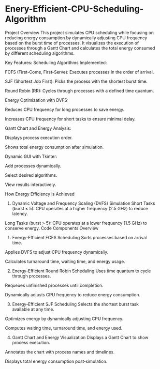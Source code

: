# Enery-Efficient-CPU-Scheduling-Algorithm
Project Overview
This project simulates CPU scheduling while focusing on reducing energy consumption by dynamically adjusting CPU frequency based on the burst time of processes. It visualizes the execution of processes through a Gantt Chart and calculates the total energy consumed by different scheduling algorithms.

Key Features:
Scheduling Algorithms Implemented:

FCFS (First-Come, First-Serve): Executes processes in the order of arrival.

SJF (Shortest Job First): Picks the process with the shortest burst time.

Round Robin (RR): Cycles through processes with a defined time quantum.

Energy Optimization with DVFS:

Reduces CPU frequency for long processes to save energy.

Increases CPU frequency for short tasks to ensure minimal delay.

Gantt Chart and Energy Analysis:

Displays process execution order.

Shows total energy consumption after simulation.

Dynamic GUI with Tkinter:

Add processes dynamically.

Select desired algorithms.

View results interactively.

How Energy Efficiency is Achieved
1. Dynamic Voltage and Frequency Scaling (DVFS) Simulation
Short Tasks (burst ≤ 5): CPU operates at a higher frequency (2.5 GHz) to reduce latency.

Long Tasks (burst > 5): CPU operates at a lower frequency (1.5 GHz) to conserve energy.
Code Components Overview
1. Energy-Efficient FCFS Scheduling
Sorts processes based on arrival time.

Applies DVFS to adjust CPU frequency dynamically.

Calculates turnaround time, waiting time, and energy usage.

2. Energy-Efficient Round Robin Scheduling
Uses time quantum to cycle through processes.

Requeues unfinished processes until completion.

Dynamically adjusts CPU frequency to reduce energy consumption.

3. Energy-Efficient SJF Scheduling
Selects the shortest burst task available at any time.

Optimizes energy by dynamically adjusting CPU frequency.

Computes waiting time, turnaround time, and energy used.

4. Gantt Chart and Energy Visualization
Displays a Gantt Chart to show process execution.

Annotates the chart with process names and timelines.

Displays total energy consumption post-simulation.
